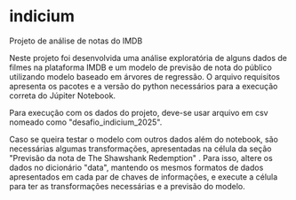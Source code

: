 # indicium
Projeto de análise de notas do IMDB

Neste projeto foi desenvolvida uma análise exploratória de alguns dados de filmes na plataforma IMDB e um modelo de previsão de nota do público utilizando modelo baseado em árvores de regressão. O arquivo requisitos apresenta os pacotes e a versão do python necessários para a execução correta do Júpiter Notebook. 

Para execução com os dados do projeto, deve-se usar arquivo em csv nomeado como "desafio_indicium_2025".

Caso se queira testar o modelo com outros dados além do notebook, são necessárias algumas transformações, apresentadas na célula da seção "Previsão da nota de The Shawshank Redemption" . Para isso, altere os dados no dicionário "data", mantendo os mesmos formatos de dados apresentados em cada par de chaves de informações, e execute a célula para ter as transformações necessárias e a previsão do modelo.



